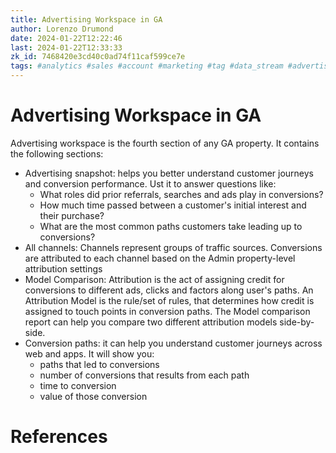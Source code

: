 ```yaml
---
title: Advertising Workspace in GA
author: Lorenzo Drumond
date: 2024-01-22T12:22:46
last: 2024-01-22T12:33:33
zk_id: 7468420e3cd40c0ad74f11caf599ce7e
tags: #analytics #sales #account #marketing #tag #data_stream #advertising #google #filters #data #ga4 #workspace #property #mobile #real_time #website #reports
---
```



# Advertising Workspace in GA
Advertising workspace is the fourth section of any GA property. It contains the following sections:
- Advertising snapshot: helps you better understand customer journeys and conversion performance. Ust it to answer questions like:
  - What roles did prior referrals, searches and ads play in conversions?
  - How much time passed between a customer's initial interest and their purchase?
  - What are the most common paths customers take leading up to conversions?
- All channels: Channels represent groups of traffic sources. Conversions are attributed to each channel based on the Admin property-level attribution settings
- Model Comparison: Attribution is the act of assigning credit for conversions to different ads, clicks and factors along user's paths. An Attribution Model is the rule/set of rules, that determines how credit is assigned to touch points in conversion paths. The Model comparison report can help you compare two different attribution models side-by-side.
- Conversion paths: it can help you understand customer journeys across web and apps. It will show you:
  - paths that led to conversions
  - number of conversions that results from each path
  - time to conversion
  - value of those conversion



# References
